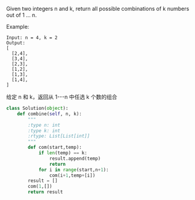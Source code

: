 Given two integers n and k, return all possible combinations of k numbers out of 1 ... n.

Example:
```
Input: n = 4, k = 2
Output:
[
  [2,4],
  [3,4],
  [2,3],
  [1,2],
  [1,3],
  [1,4],
]
```
给定 n 和 k，返回从 1---n 中任选 k 个数的组合
```python
class Solution(object):
    def combine(self, n, k):
        """
        :type n: int
        :type k: int
        :rtype: List[List[int]]
        """
        def com(start,temp):
            if len(temp) == k:
                result.append(temp)
                return
            for i in range(start,n+1):
                com(i+1,temp+[i])
        result = []
        com(1,[])
        return result
```
